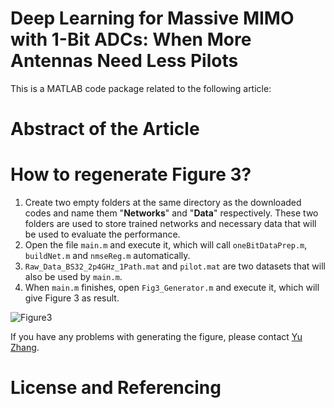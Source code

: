 # Deep Learning for Massive MIMO with 1-Bit ADCs: When More Antennas Need Less Pilots
This is a MATLAB code package related to the following article:
# Abstract of the Article

# How to regenerate Figure 3?
1. Create two empty folders at the same directory as the downloaded codes and name them "**Networks**" and "**Data**" respectively. These two folders are used to store trained networks and necessary data that will be used to evaluate the performance.
2. Open the file `main.m` and execute it, which will call `oneBitDataPrep.m`, `buildNet.m` and `nmseReg.m` automatically.
3. `Raw_Data_BS32_2p4GHz_1Path.mat` and `pilot.mat` are two datasets that will also be used by `main.m`.
4. When `main.m` finishes, open `Fig3_Generator.m` and execute it, which will give Figure 3 as result.

![Figure3](https://github.com/YuZhang-GitHub/1-Bit-ADCs/blob/master/SNR.png)

If you have any problems with generating the figure, please contact [Yu Zhang](https://sites.google.com/view/yuzhangmatrix).

# License and Referencing

